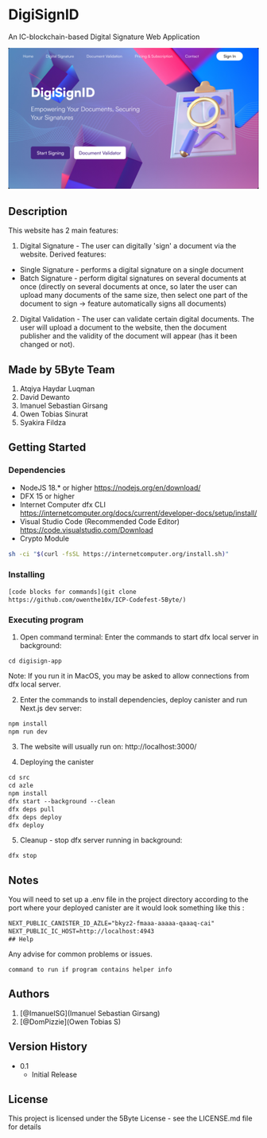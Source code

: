 # DigiSignID

An IC-blockchain-based Digital Signature Web Application

![Homepage](./doc/homepage.png?raw=true "Title")


## Description

This website has 2 main features:
1. Digital Signature - The user can digitally 'sign' a document via the website. Derived features:
* Single Signature - performs a digital signature on a single document
* Batch Signature - perform digital signatures on several documents at once (directly on several documents at once, so later the user can upload many documents of the same size, then select one part of the document to sign → feature automatically signs all documents)
2. Digital Validation - The user can validate certain digital documents. The user will upload a document to the website, then the document publisher and the validity of the document will appear (has it been changed or not).

## Made by 5Byte Team
1. Atqiya Haydar Luqman
2. David Dewanto
3. Imanuel Sebastian Girsang
4. Owen Tobias Sinurat
5. Syakira Fildza


## Getting Started

### Dependencies

- NodeJS 18.\* or higher https://nodejs.org/en/download/
- DFX 15 or higher
- Internet Computer dfx CLI https://internetcomputer.org/docs/current/developer-docs/setup/install/
- Visual Studio Code (Recommended Code Editor) https://code.visualstudio.com/Download
- Crypto Module
  
```bash
sh -ci "$(curl -fsSL https://internetcomputer.org/install.sh)"
```

### Installing

```Clone this Git repository on your local device:
[code blocks for commands](git clone https://github.com/owenthe10x/ICP-Codefest-5Byte/)
 ```
### Executing program

1. Open command terminal: Enter the commands to start dfx local server in background:

```
cd digisign-app
 ```
Note: If you run it in MacOS, you may be asked to allow connections from dfx local server.


2. Enter the commands to install dependencies, deploy canister and run Next.js dev server:
   
```
npm install
npm run dev
 ```

3. The website will usually run on:
   http://localhost:3000/

4. Deploying the canister
```
cd src
cd azle
npm install
dfx start --background --clean
dfx deps pull
dfx deps deploy
dfx deploy
 ```
5. Cleanup - stop dfx server running in background:

```
dfx stop
```
## Notes
You will need to set up a .env file in the project directory according to the port where your deployed canister are
it would look something like this :
```
NEXT_PUBLIC_CANISTER_ID_AZLE="bkyz2-fmaaa-aaaaa-qaaaq-cai"
NEXT_PUBLIC_IC_HOST=http://localhost:4943
## Help
```
Any advise for common problems or issues.
```
command to run if program contains helper info
```

## Authors

1. [@ImanuelSG](Imanuel Sebastian Girsang)
2. [@DomPizzie](Owen Tobias S)

## Version History

* 0.1
    * Initial Release

## License

This project is licensed under the 5Byte License - see the LICENSE.md file for details
